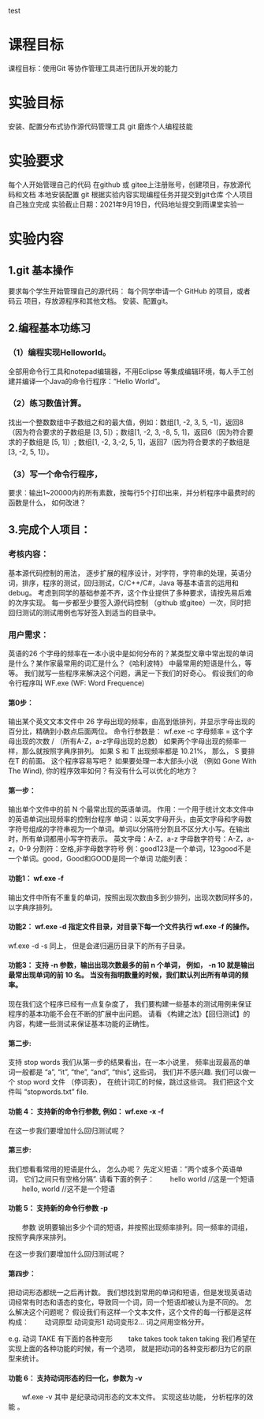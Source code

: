 test

# 课程目标

课程目标：使用Git 等协作管理工具进行团队开发的能力
# 实验目标

安装、配置分布式协作源代码管理工具 git
磨炼个人编程技能
# 实验要求

每个人开始管理自己的代码
在github 或 gitee上注册账号，创建项目，存放源代码和文档
本地安装配置 git
根据实验内容实现编程任务并提交到git仓库
个人项目自己独立完成
实验截止日期：2021年9月19日，代码地址提交到雨课堂实验一
# 实验内容

## 1.git 基本操作

要求每个学生开始管理自己的源代码：
每个同学申请一个 GitHub 的项目，或者 码云 项目，存放源程序和其他文档。
安装、配置git。

## 2.编程基本功练习

### （1）编程实现Helloworld。

全部用命令行工具和notepad编辑器，不用Eclipse 等集成编辑环境，每人手工创建并编译一个Java的命令行程序：“Hello World”。

### （2）练习数值计算。

找出一个整数数组中子数组之和的最大值，例如：数组[1, -2, 3, 5, -1]，返回8（因为符合要求的子数组是 [3, 5]）；数组[1, -2, 3, -8, 5, 1]，返回6（因为符合要求的子数组是 [5, 1]）; 数组[1, -2, 3,-2, 5, 1]，返回7（因为符合要求的子数组是 [3, -2, 5, 1]）。

### （3）写一个命令行程序，

要求：输出1~20000内的所有素数，按每行5个打印出来，并分析程序中最费时的函数是什么， 如何改进？

## 3.完成个人项目：

### 考核内容：

基本源代码控制的用法， 逐步扩展的程序设计，对字符，字符串的处理，英语分词，排序，程序的测试，回归测试，C/C++/C#，Java 等基本语言的运用和 debug。 考虑到同学的基础参差不齐，这个作业提供了多种要求，请按先易后难的次序实现。
每一步都至少要签入源代码控制 （github 或gitee）一次，同时把回归测试的测试用例也写好签入到适当的目录中。
### 用户需求：

英语的26 个字母的频率在一本小说中是如何分布的？某类型文章中常出现的单词是什么？某作家最常用的词汇是什么？《哈利波特》 中最常用的短语是什么，等等。 我们就写一些程序来解决这个问题，满足一下我们的好奇心。
假设我们的命令行程序叫 WF.exe (WF: Word Frequence)

#### 第0步：

输出某个英文文本文件中 26 字母出现的频率，由高到低排列，并显示字母出现的百分比，精确到小数点后面两位。
命令行参数是：
wf.exe -c 
字母频率 = 这个字母出现的次数 / （所有A-Z，a-z字母出现的总数）
如果两个字母出现的频率一样，那么就按照字典序排列。 如果 S 和 T 出现频率都是 10.21%， 那么， S 要排在T 的前面。
这个程序容易写吧？ 如果要处理一本大部头小说 （例如 Gone With The Wind), 你的程序效率如何？有没有什么可以优化的地方？

#### 第一步：

输出单个文件中的前 N 个最常出现的英语单词。
作用：一个用于统计文本文件中的英语单词出现频率的控制台程序
单词：以英文字母开头，由英文字母和字母数字符号组成的字符串视为一个单词。单词以分隔符分割且不区分大小写。在输出时，所有单词都用小写字符表示。
英文字母：A-Z，a-z
字母数字符号：A-Z，a-z，0-9
分割符：空格,非字母数字符号 例：good123是一个单词，123good不是一个单词。good，Good和GOOD是同一个单词
功能列表：
#### 功能1： wf.exe -f 
输出文件中所有不重复的单词，按照出现次数由多到少排列，出现次数同样多的，以字典序排列。
#### 功能2： wf.exe -d 指定文件目录，对目录下每一个文件执行 wf.exe -f 的操作。
wf.exe -d -s 同上， 但是会递归遍历目录下的所有子目录。
#### 功能3： 支持 -n 参数，输出出现次数最多的前 n 个单词， 例如， -n 10 就是输出最常出现单词的前 10 名。 当没有指明数量的时候，我们默认列出所有单词的频率。
现在我们这个程序已经有一点复杂度了， 我们要构建一些基本的测试用例来保证程序的基本功能不会在不断的扩展中出问题。 请看 《构建之法》【回归测试】的内容，构建一些测试来保证基本功能的正确性。

#### 第二步:

支持 stop words
我们从第一步的结果看出，在一本小说里， 频率出现最高的单词一般都是 “a”, “it”, “the”, “and”, “this”, 这些词， 我们并不感兴趣. 我们可以做一个 stop word 文件 （停词表）， 在统计词汇的时候，跳过这些词。 我们把这个文件叫 “stopwords.txt” file.
#### 功能 4： 支持新的命令行参数, 例如： wf.exe -x -f 
在这一步我们要增加什么回归测试呢？

#### 第三步:

我们想看看常用的短语是什么， 怎么办呢？
先定义短语：”两个或多个英语单词， 它们之间只有空格分隔”. 请看下面的例子：
　　hello world //这是一个短语
　　hello, world //这不是一个短语

#### 功能 5： 支持新的命令行参数 -p 
　　参数 说明要输出多少个词的短语，并按照出现频率排列。同一频率的词组， 按照字典序来排列。

在这一步我们要增加什么回归测试呢？

#### 第四步：

把动词形态都统一之后再计数。
我们想找到常用的单词和短语，但是发现英语动词经常有时态和语态的变化，导致同一个词，同一个短语却被认为是不同的。 怎么解决这个问题呢？
假设我们有这样一个文本文件，这个文件的每一行都是这样构成：
　　动词原型 动词变形1 动词变形2…
词之间用空格分开。

e.g. 动词 TAKE 有下面的各种变形
　　take takes took taken taking
我们希望在实现上面的各种功能的时候，有一个选项， 就是把动词的各种变形都归为它的原型来统计。
#### 功能 6： 支持动词形态的归一化，参数为 -v
　　wf.exe -v 其中 是纪录动词形态的文本文件。
实现这些功能， 分析程序的效能 。

